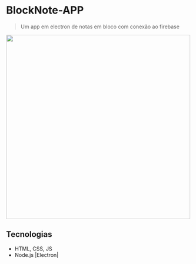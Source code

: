 # BlockNote-APP
> Um app em electron de notas em bloco com conexão ao firebase

<img src="https://cdn.discordapp.com/attachments/902945102211731536/1044441483421437952/blockNote.png" width="500">

<br>

## Tecnologias
- HTML, CSS, JS
- Node.js |Electron|
